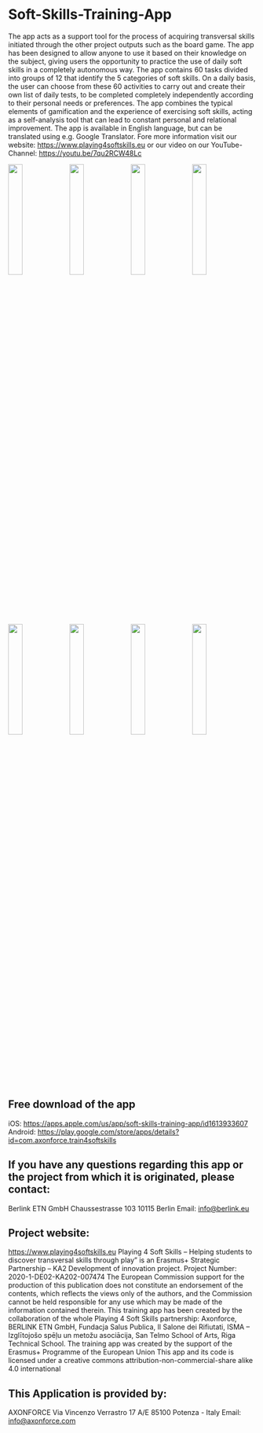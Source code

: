 # Soft-Skills-Training-App
The app acts as a support tool for the process of acquiring transversal skills initiated through the other project outputs such as the board game.
The app has been designed to allow anyone to use it based on their knowledge on the subject, giving users the opportunity to practice the use of daily soft skills in a completely autonomous way. The app contains 60 tasks divided into groups of 12 that identify the 5 categories of soft skills. On a daily basis, the user can choose from these 60 activities to carry out and create their own list of daily tests, to be completed completely independently according to their personal needs or preferences.
The app combines the typical elements of gamification and the experience of exercising soft skills, acting as a self-analysis tool that can lead to constant personal and relational improvement.
The app is available in English language, but can be translated using e.g. Google Translator.
Fore more information visit our website: https://www.playing4softskills.eu or our video on our YouTube-Channel: https://youtu.be/7qu2RCW48Lc 

<img src="https://user-images.githubusercontent.com/119491898/204768202-b6f6662e-40e8-4e95-91e4-d2beab5e0d08.PNG" width=24%> <img src="https://user-images.githubusercontent.com/119491898/204768262-a5ca1c9d-3abd-4d71-8d80-d35ffcf31f80.PNG" width=24%> <img src="https://user-images.githubusercontent.com/119491898/204768277-23718939-665a-45b9-90d1-fdc0710fd25a.PNG" width=24%> <img src="https://user-images.githubusercontent.com/119491898/204768285-5bfd713d-683f-4ffe-9454-aecd30d08653.PNG" width=24%> <img src="https://user-images.githubusercontent.com/119491898/204768290-798903be-6f4c-48cd-bb72-841e12f4e04e.PNG" width=24%> <img src="https://user-images.githubusercontent.com/119491898/204768295-f8221ab8-638c-4af3-b053-998eb8c93e51.PNG" width=24%> <img src="https://user-images.githubusercontent.com/119491898/204768302-93007041-cef0-4fe9-878d-fd8354410f93.PNG" width=24%> <img src="https://user-images.githubusercontent.com/119491898/204768306-c76fc43b-4098-43ef-8f94-c36c54a29ada.PNG" width=24%> 

## Free download of the app
iOS: https://apps.apple.com/us/app/soft-skills-training-app/id1613933607
Android: https://play.google.com/store/apps/details?id=com.axonforce.train4softskills

## If you have any questions regarding this app or the project from which it is originated, please contact:
Berlink ETN GmbH
Chaussestrasse 103
10115 Berlin
Email: info@berlink.eu

## Project website: 
https://www.playing4softskills.eu
Playing 4 Soft Skills – Helping students to discover transversal skills through play” is an Erasmus+ Strategic Partnership – KA2 Development of innovation project. Project Number: 2020-1-DE02-KA202-007474
The European Commission support for the production of this publication does not constitute an endorsement of the contents, which reflects the views only of the authors, and the Commission cannot be held responsible for any use which may be made of the information contained therein.
This training app has been created by the collaboration of the whole Playing 4 Soft Skills partnership: Axonforce, BERLINK ETN GmbH, Fundacja Salus Publica, Il Salone dei Rifiutati, ISMA – Izglītojošo spēļu un metožu asociācija, San Telmo School of Arts, Riga Technical School.
The training app was created by the support of the Erasmus+ Programme of the European Union This app and its code is licensed under a creative commons attribution-non-commercial-share alike 4.0 international

## This Application is provided by:
AXONFORCE
Via Vincenzo Verrastro 17 A/E
85100 Potenza - Italy
Email: info@axonforce.com
